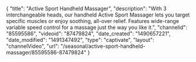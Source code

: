 {
    "title": "Active Sport Handheld Massager",
    "description": "With 3 interchangeable heads, our handheld Active Sport Massager lets you target specific muscles or enjoy soothing, all-over relief. Features wide-range variable speed control for a massage just the way you like it.",
    "channelid": "85595586",
    "videoid": "87479824",
    "date_created": "1490657221",
    "date_modified": "1491347492",
    "type": "captivate",
    "layout": "channelVideo",
    "url": "\/seasonal\/active-sport-handheld-massager\/85595586-87479824"
}
